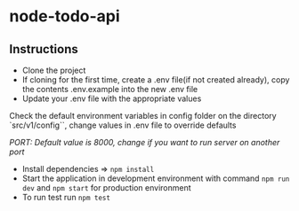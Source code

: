 # node-todo-api

## Instructions
* Clone the project
* If cloning for the first time, create a .env file(if not created already), copy the contents .env.example into the new .env file
* Update your .env file with the appropriate values

Check the default environment variables in config folder on the directory `src/v1/config``, change values in .env file to override defaults

  *_PORT_:* _Default value is 8000, change if you want to run server on another port_

* Install dependencies => `npm install`
* Start the application in development environment with command `npm run dev` and `npm start` for production environment
* To run test run `npm test`

